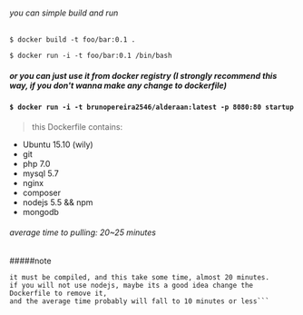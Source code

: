 ###### you can simple build and run

``` $ docker build -t foo/bar:0.1 . ```

``` $ docker run -i -t foo/bar:0.1 /bin/bash ```

##### or you can just use it from docker registry (I strongly recommend this way, if you don't wanna make any change to dockerfile)
#### ``` $ docker run -i -t brunopereira2546/alderaan:latest -p 8080:80 startup ```

> this Dockerfile contains:
  - Ubuntu 15.10 (wily)
  - git
  - php 7.0
  - mysql 5.7
  - nginx
  - composer
  - nodejs 5.5 && npm
  - mongodb

###### average time to pulling: 20~25 minutes

#####note
```this container uses the latest version of nodejs at this time (5.5) and for that reason, 
it must be compiled, and this take some time, almost 20 minutes.
if you will not use nodejs, maybe its a good idea change the Dockerfile to remove it,
and the average time probably will fall to 10 minutes or less```
